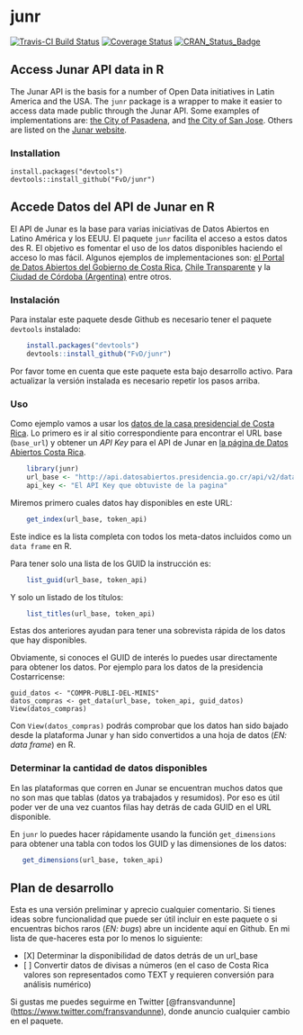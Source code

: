 <!-- README.md is generated from README.Rmd. Please edit that file -->
junr
====

[![Travis-CI Build Status](https://travis-ci.org/FvD/junr.svg?branch=master)](https://travis-ci.org/FvD/junr) [![Coverage Status](https://img.shields.io/codecov/c/github/FvD/junr/master.svg)](https://codecov.io/github/FvD/junr?branch=master) [![CRAN\_Status\_Badge](http://www.r-pkg.org/badges/version/junr)](http://cran.r-project.org/package=junr)

Access Junar API data in R
--------------------------

The Junar API is the basis for a number of Open Data initiatives in Latin America and the USA. The `junr` package is a wrapper to make it easier to access data made public through the Junar API. Some examples of implementations are: [the City of Pasadena](http://data.cityofpasadena.net/home/), and [the City of San Jose](http://data.sanjoseca.gov/home/). Others are listed on the [Junar website](http://junar.com/?lang=en).

### Installation

    install.packages("devtools")
    devtools::install_github("FvD/junr")

Accede Datos del API de Junar en R
----------------------------------

El API de Junar es la base para varias iniciativas de Datos Abiertos en Latino América y los EEUU. El paquete `junr` facilita el acceso a estos datos des R. El objetivo es fomentar el uso de los datos disponibles haciendo el acceso lo mas fácil. Algunos ejemplos de implementaciones son: [el Portal de Datos Abiertos del Gobierno de Costa Rica](http://datosabiertos.presidencia.go.cr/home), [Chile Transparente](http://infodatos.opendata.junar.com/home/?lang=es) y la [Ciudad de Córdoba (Argentina)](http://cdcordoba.opendata.junar.com/home/?lang=en) entre otros.

### Instalación

Para instalar este paquete desde Github es necesario tener el paquete `devtools` instalado:

``` r
    install.packages("devtools")
    devtools::install_github("FvD/junr")
```

Por favor tome en cuenta que este paquete esta bajo desarrollo activo. Para actualizar la versión instalada es necesario repetir los pasos arriba.

### Uso

Como ejemplo vamos a usar los [datos de la casa presidencial de Costa Rica](http://datosabiertos.presidencia.go.cr/home). Lo primero es ir al sitio correspondiente para encontrar el URL base (`base_url`) y obtener un *API Key* para el API de Junar en [la página de Datos Abiertos Costa Rica](http://datosabiertos.presidencia.go.cr/developers/).

``` r
    library(junr)
    url_base <- "http://api.datosabiertos.presidencia.go.cr/api/v2/datastreams/"
    api_key <- "El API Key que obtuviste de la pagina"
```

Miremos primero cuales datos hay disponibles en este URL:

``` r
    get_index(url_base, token_api)
```

Este indice es la lista completa con todos los meta-datos incluidos como un `data frame` en R.

Para tener solo una lista de los GUID la instrucción es:

``` r
    list_guid(url_base, token_api)
```

Y solo un listado de los títulos:

``` r
    list_titles(url_base, token_api)
```

Estas dos anteriores ayudan para tener una sobrevista rápida de los datos que hay disponibles.

Obviamente, si conoces el GUID de interés lo puedes usar directamente para obtener los datos. Por ejemplo para los datos de la presidencia Costarricense:

    guid_datos <- "COMPR-PUBLI-DEL-MINIS"
    datos_compras <- get_data(url_base, token_api, guid_datos)
    View(datos_compras)

Con `View(datos_compras)` podrás comprobar que los datos han sido bajado desde la plataforma Junar y han sido convertidos a una hoja de datos (*EN: data frame*) en R.

### Determinar la cantidad de datos disponibles

En las plataformas que corren en Junar se encuentran muchos datos que no son mas que tablas (datos ya trabajados y resumidos). Por eso es útil poder ver de una vez cuantos filas hay detrás de cada GUID en el URL disponible.

En `junr` lo puedes hacer rápidamente usando la función `get_dimensions` para obtener una tabla con todos los GUID y las dimensiones de los datos:

``` r
   get_dimensions(url_base, token_api)
```

Plan de desarrollo
------------------

Esta es una versión preliminar y aprecio cualquier comentario. Si tienes ideas sobre funcionalidad que puede ser útil incluir en este paquete o si encuentras bichos raros (*EN: bugs*) abre un incidente aquí en Github. En mi lista de que-haceres esta por lo menos lo siguiente:

-   \[X\] Determinar la disponibilidad de datos detrás de un url\_base
-   \[ \] Convertir datos de divisas a números (en el caso de Costa Rica valores son representados como TEXT y requieren conversión para análisis numérico)

Si gustas me puedes seguirme en Twitter \[@fransvandunne\](<https://www.twitter.com/fransvandunne>), donde anuncio cualquier cambio en el paquete.
